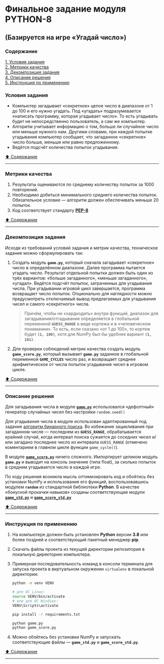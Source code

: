 # Финальное задание модуля PYTHON-8 #

## (Базируется на игре &laquo;Угадай число&raquo;) ##

### Содержание ###

[1. Условия задания](#условия-задания)    
[2. Метрики качества](#метрики-качества)    
[3. Декомпозиция задания](#декомпозиция-задания)    
[4. Описание решения](#описание-решения)    
[5. Инструкция по применению](#инструкция-по-применению)    

### Условия задания ###

- Компьютер загадывает &laquo;секретное&raquo; целое число в диапазоне от 1 до
100 и его нужно угадать. Под &laquo;угадать&raquo; подразумевается
&laquo;написать программу, которая угадывает число&raquo;. То есть угадывать
будет не непосредственно пользователь, а сам же компьютер.
- Алгоритм учитывает информацию о том, больше ли случайное число или меньше
нужного нам. Другими словами, при каждой попытке угадывания компьютер сообщает,
что загаданное &laquo;секретное&raquo; число больше, меньше или равно
предложенному.
- Ведётся подсчёт количества попыток угадывания.

[:arrow_up: Содержание](#содержание)

----

### Метрики качества ###

1. Результаты оцениваются по среднему количеству попыток за 1000 повторений.
2. Необходимо добиться минимального среднего количества попыток. Обязательное
условие&nbsp;&mdash; алгоритм должен обеспечивать меньше 20 попыток.
3. Код соответствует стандарту [**PEP-8**](https://peps.python.org/pep-0008/)

[:arrow_up: Содержание](#содержание)

----

### Декомпозиция задания ###

Исходя из требований условий задания и метрик качества, техническое задание
можно сформулировать так:

1. Создать модуль **`game.py`**, который сначала загадывает
&laquo;секретное&raquo; число в определённом диапазоне. Далее программа пытается
угадать число. Результат отдельной попытки должен быть один из трёх вариантов:
&laquo;больше загаданного&raquo;, &laquo;меньше загаданного&raquo;,
&laquo;угадал&raquo;. Ведётся подсчёт попыток, затраченных для угадывания числа.
При угадывании игровой цикл завершается, программа возвращает число попыток.
Опционально для наглядности можно предусмотреть отключаемый вывод предлагаемых
для угадывания чисел и самого &laquo;секретного&raquo; числа.
    > Причём, чтобы не &laquo;хардкодить&raquo; внутри функций, диапазон для
    загадывания/отгадывания определяется в глобальной переменной
    **`GUESS_RANGE`** в виде кортежа и в &laquo;человеческом понимании&raquo;.
    То есть, если сказано &laquo;от 1 до 100&raquo;, то кортеж будет
    **`(1, 100)`**, хотя для NumPy был бы удобнее вариант **`(1, 101)`**.
2. Для проверки соблюдений метрик качества создать модуль
**`game_score.py`**, который вызывает **`game.py`** заданное в глобальной
переменной **`GAME_CYCLES`** число раз, и возвращает среднее арифметическое от
числа попыток угадывания чисел в игровом цикле.

[:arrow_up: Содержание](#содержание)

----

### Описание решения ###

Для загадывания числа в модуле
[**`game.py`**](https://github.com/stalkspectrum/sf-ds-course-all/blob/master/01-11-PYTHON-8/P8_Task/game.py)
использовался &laquo;дефолтный&raquo; генератор случайных чисел без настройки
`random.seed()`    
    
Для угадывания числа в модуле использован адаптированный под задание
[алгоритм бинарного поиска](https://blog.skillfactory.ru/glossary/binarnyj-poisk/).
Во избежание зацикливания при загаданном числе&nbsp;&mdash; последнем из
**`GUESS_RANGE`**, обрабатывается крайний случай, когда интервал поиска сужается
до соседних чисел и/или загадано последнее число из интервала `GUESS_RANGE`
(отмечено коментарием в главном цикле функции `game_cycle()`).    
    
В модуле
[**`game_score.py`**](https://github.com/stalkspectrum/sf-ds-course-all/blob/master/01-11-PYTHON-8/P8_Task/game_score.py)
ничего сложного. Импортирует целиком модуль **`game.py`** и выводит на консоль
значение (типа float), за сколько попыток в среднем угадывается число в каждой
игре.
    
По ходу решения возникла мысль оптимизировать код и обойтись без установки NumPy
и использования его функций, воспользовавшись модулем **`random`** из
стандартной библиотеки **Python**. В качестве &laquo;бонусной прокачки
навыков&raquo; созданы соответствующие модули
[**`game_std.py`**](https://github.com/stalkspectrum/sf-ds-course-all/blob/master/01-11-PYTHON-8/P8_Task/game_std.py)
и
[**`game_score_std.py`**](https://github.com/stalkspectrum/sf-ds-course-all/blob/master/01-11-PYTHON-8/P8_Task/game_score_std.py)

[:arrow_up: Содержание](#содержание)

----

### Инструкция по применению ###

1. На компьютере должен быть установлен **Python** версии **3.8** или более
поздней и соответствующий пакетный менеджер **pip**.
2. Скачать файлы проекта из текущей директории репозитория в локальную
директорию компьютера.
3. Примерная последовательность команд в консоли терминала для запуска проекта
в виртуальном окружении `virtualenv` в локальной директории:    

    ```bash
    python -m venv VENV

    # для ОС Linux:
    source VENV/bin/activate
    # или для ОС Windiws:
    VENV\Scripts\activate

    pip install -r requirements.txt

    python game.py
    python game_score.py
    ```

4. Можно обойтись без установки NumPy и запускать соответствующие
файлы&nbsp;&mdash; **`game_std.py`** и **`game_score_std.py`**.

[:arrow_up: Содержание](#содержание)

----
